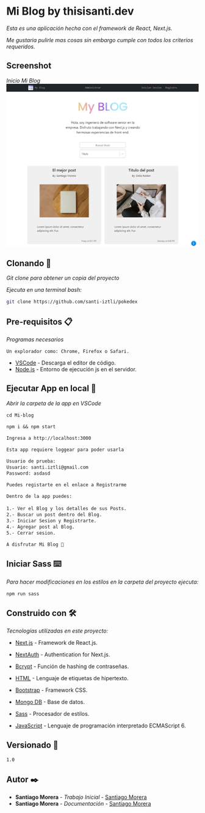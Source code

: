 # Mi Blog by thisisanti.dev

_Esta es una aplicación hecha con el framework de React, Next.js._

_Me gustaria pulirle mas cosas sin embargo cumple con todos los criterios requeridos._

<!-- ## 🟢 App en linea en Vercel:

- [MiBlog](https://My-blog-u8qh.vercel.app/) - App en la nube de Vercel -->

## Screenshot

_Inicio Mi Blog_
![Imagen](/public/images/screenshots/chrome-capture-2023-7-30.png)

## Clonando 🚀

_Git clone para obtener un copia del proyecto_

_Ejecuta en una terminal bash:_

```bash
git clone https://github.com/santi-iztli/pokedex
```

## Pre-requisitos 📋

_Programas necesarios_

```
Un explorador como: Chrome, Firefox o Safari.
```

- [VSCode](https://code.visualstudio.com/) - Descarga el editor de código.
- [Node.js](https://nodejs.org/es/docs) - Entorno de ejecución js en el servidor.

## Ejecutar App en local 🔧

_Abrir la carpeta de la app en VSCode_

```
cd Mi-blog
```

```
npm i && npm start
```

```
Ingresa a http://localhost:3000
```

```
Esta app requiere loggear para poder usarla
```

```
Usuario de prueba:
Usuario: santi.iztli@gmail.com
Password: asdasd
```

```
Puedes registarte en el enlace a Registrarme
```

```
Dentro de la app puedes:

1.- Ver el Blog y los detalles de sus Posts.
2.- Buscar un post dentro del Blog.
3.- Iniciar Sesion y Registrarte.
4.- Agregar post al Blog.
5.- Cerrar sesion.

```

```
A disfrutar Mi Blog 🚀
```

## Iniciar Sass ⌨️

_Para hacer modificaciones en los estilos en la carpeta del proyecto ejecuta:_

```
npm run sass
```

## Construido con 🛠️

_Tecnologías utilizadas en este proyecto:_

- [Next.js](https://nextjs.org/) - Framework de React.js.
- [NextAuth](https://next-auth.js.org/) - Authentication for Next.js.
- [Bcrypt](https://openbase.com/js/bcrypt/documentation) - Función de hashing de contraseñas.
- [HTML](https://developer.mozilla.org/es/docs/Web/HTML) - Lenguaje de etiquetas de hipertexto.
- [Bootstrap](https://getbootstrap.com/docs/5.2/getting-started/introduction/) - Framework CSS.

- [Mongo DB](https://www.mongodb.com/docs/) - Base de datos.
- [Sass](https://sass-lang.com/documentation/) - Procesador de estilos.
- [JavaScript](https://www.w3schools.com/js/js_es6.asp) - Lenguaje de programación interpretado ECMAScript 6.

## Versionado 📌

```
1.0
```

## Autor ✒️

- **Santiago Morera** - _Trabajo Inicial_ - [Santiago Morera](https://thisissanti.dev/)
- **Santiago Morera** - _Documentación_ - [Santiago Morera](https://thisissanti.dev/)
